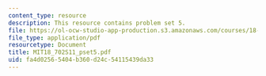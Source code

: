 ```yaml
---
content_type: resource
description: This resource contains problem set 5.
file: https://ol-ocw-studio-app-production.s3.amazonaws.com/courses/18-702-algebra-ii-spring-2011/fa4d02565404b360d24c54115439da33_MIT18_702S11_pset5.pdf
file_type: application/pdf
resourcetype: Document
title: MIT18_702S11_pset5.pdf
uid: fa4d0256-5404-b360-d24c-54115439da33
---
```


